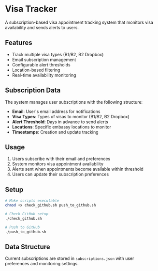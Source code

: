 # Visa Tracker

A subscription-based visa appointment tracking system that monitors visa availability and sends alerts to users.

## Features

- Track multiple visa types (B1/B2, B2 Dropbox)
- Email subscription management
- Configurable alert thresholds
- Location-based filtering
- Real-time availability monitoring

## Subscription Data

The system manages user subscriptions with the following structure:

- **Email**: User's email address for notifications
- **Visa Types**: Types of visas to monitor (B1/B2, B2 Dropbox)
- **Alert Threshold**: Days in advance to send alerts
- **Locations**: Specific embassy locations to monitor
- **Timestamps**: Creation and update tracking

## Usage

1. Users subscribe with their email and preferences
2. System monitors visa appointment availability
3. Alerts sent when appointments become available within threshold
4. Users can update their subscription preferences

## Setup

```bash
# Make scripts executable
chmod +x check_github.sh push_to_github.sh

# Check GitHub setup
./check_github.sh

# Push to GitHub
./push_to_github.sh
```

## Data Structure

Current subscriptions are stored in `subscriptions.json` with user preferences and monitoring settings.
